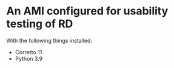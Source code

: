 An AMI configured for usability testing of RD
=============================================

With the following things installed:

 * Corretto 11
 * Python 3.9
